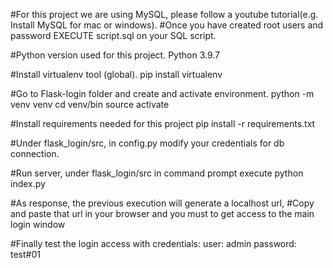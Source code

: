 #For this project we are using MySQL, please follow a youtube tutorial(e.g. Install MySQL for mac or windows). #Once you have created root users and password EXECUTE script.sql on your SQL script.

#Python version used for this project. Python 3.9.7

#Install virtualenv tool (global). pip install virtualenv

#Go to Flask-login folder and create and activate environment. python -m venv venv cd venv/bin source activate

#Install requirements needed for this project pip install -r requirements.txt

#Under flask_login/src, in config.py modify your credentials for db connection.

#Run server, under flask_login/src in command prompt execute python index.py

#As response, the previous execution will generate a localhost url, #Copy and paste that url in your browser and you must to get access to the main login window

#Finally test the login access with credentials: user: admin password: test#01